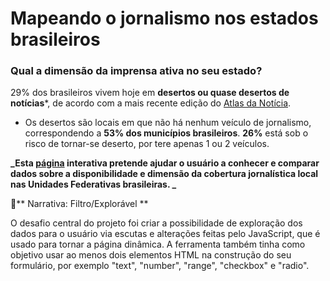 
# Mapeando o jornalismo nos estados brasileiros
### Qual a dimensão da imprensa ativa no seu estado?

29% dos brasileiros vivem hoje em **desertos ou quase desertos de notícias***, de acordo com a mais recente edição do [Atlas da Notícia](https://docs.google.com/presentation/d/e/2PACX-1vR-f5lMNo-MDPTZtQGLEmienJCFfkAxmqpRuL6lpg5o_g6vE9WnMuEu94wn0DeDspft7BGQNPxlvToC/pub?start=false&loop=false&delayms=3000&slide=id.p27).

* Os desertos são locais em que não há nenhum veículo de jornalismo, correspondendo a **53% dos municípios brasileiros**. **26%** está sob o risco de tornar-se deserto, por tere apenas 1 ou 2 veículos.

**_Esta [página](https://erikayukari.github.io/temcobertura/) interativa pretende ajudar o usuário a conhecer e comparar dados sobre a disponibilidade e dimensão da cobertura jornalística local nas Unidades Federativas brasileiras. _**

👀** Narrativa: Filtro/Explorável **

O desafio central do projeto foi criar a possibilidade de exploração dos dados para o usuário via escutas e alterações feitas pelo JavaScript, que é usado para tornar a página dinâmica. A ferramenta também tinha como objetivo usar ao menos dois elementos HTML na construção do seu formulário, por exemplo "text", "number", "range", "checkbox" e "radio". 
